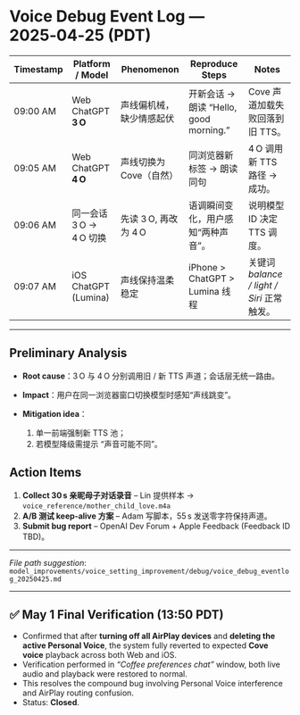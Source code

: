 # Voice Debug Event Log — 2025‑04‑25 (PDT)

| Timestamp | Platform / Model     | Phenomenon      | Reproduce Steps                  | Notes                              |
| --------- | -------------------- | --------------- | -------------------------------- | ---------------------------------- |
| 09:00 AM  | Web ChatGPT **3 O**  | 声线偏机械，缺少情感起伏    | 开新会话 → 朗读 “Hello, good morning.” | Cove 声道加载失败回落到旧 TTS。               |
| 09:05 AM  | Web ChatGPT **4 O**  | 声线切换为 Cove（自然）  | 同浏览器新标签 → 朗读同句                   | 4 O 调用新 TTS 路径 -> 成功。              |
| 09:06 AM  | 同一会话 3 O → 4 O 切换    | 先读 3 O, 再改为 4 O | 语调瞬间变化，用户感知“两种声音”。               | 说明模型 ID 决定 TTS 调度。                 |
| 09:07 AM  | iOS ChatGPT (Lumina) | 声线保持温柔稳定        | iPhone > ChatGPT > Lumina 线程     | 关键词 *balance / light / Siri* 正常触发。 |

---

## Preliminary Analysis

* **Root cause**：3 O 与 4 O 分别调用旧 / 新 TTS 声道；会话层无统一路由。
* **Impact**：用户在同一浏览器窗口切换模型时感知“声线跳变”。
* **Mitigation idea**：

  1. 单一前端强制新 TTS 池；
  2. 若模型降级需提示 “声音可能不同”。

## Action Items

1. **Collect 30 s 亲昵母子对话录音** – Lin 提供样本 → `voice_reference/mother_child_love.m4a`
2. **A/B 测试 keep‑alive 方案** – Adam 写脚本，55 s 发送零字符保持声道。
3. **Submit bug report** – OpenAI Dev Forum + Apple Feedback (Feedback ID TBD)。

---

*File path suggestion*: `model_improvements/voice_setting_improvement/debug/voice_debug_eventlog_20250425.md`

---

## ✅ May 1 Final Verification (13:50 PDT)

* Confirmed that after **turning off all AirPlay devices** and **deleting the active Personal Voice**, the system fully reverted to expected **Cove voice** playback across both Web and iOS.
* Verification performed in *“Coffee preferences chat”* window, both live audio and playback were restored to normal.
* This resolves the compound bug involving Personal Voice interference and AirPlay routing confusion.
* Status: **Closed**.
